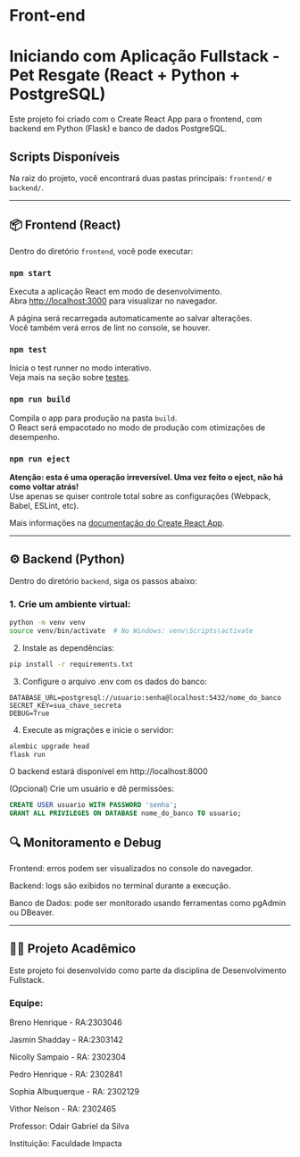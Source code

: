 # Front-end

# Iniciando com Aplicação Fullstack - Pet Resgate (React + Python + PostgreSQL)

Este projeto foi criado com o Create React App para o frontend, com backend em Python (Flask) e banco de dados PostgreSQL.

## Scripts Disponíveis

Na raiz do projeto, você encontrará duas pastas principais: `frontend/` e `backend/`.

---

## 📦 Frontend (React)

Dentro do diretório `frontend`, você pode executar:

### `npm start`

Executa a aplicação React em modo de desenvolvimento.  
Abra [http://localhost:3000](http://localhost:3000) para visualizar no navegador.

A página será recarregada automaticamente ao salvar alterações.  
Você também verá erros de lint no console, se houver.

### `npm test`

Inicia o test runner no modo interativo.  
Veja mais na seção sobre [testes](https://facebook.github.io/create-react-app/docs/running-tests).

### `npm run build`

Compila o app para produção na pasta `build`.  
O React será empacotado no modo de produção com otimizações de desempenho.

### `npm run eject`

**Atenção: esta é uma operação irreversível. Uma vez feito o eject, não há como voltar atrás!**  
Use apenas se quiser controle total sobre as configurações (Webpack, Babel, ESLint, etc).

Mais informações na [documentação do Create React App](https://facebook.github.io/create-react-app/docs/getting-started).

---

## ⚙️ Backend (Python)

Dentro do diretório `backend`, siga os passos abaixo:

### 1. Crie um ambiente virtual:

```bash
python -m venv venv
source venv/bin/activate  # No Windows: venv\Scripts\activate
```

2. Instale as dependências:

```bash
pip install -r requirements.txt
```
3. Configure o arquivo .env com os dados do banco:
```env
DATABASE_URL=postgresql://usuario:senha@localhost:5432/nome_do_banco
SECRET_KEY=sua_chave_secreta
DEBUG=True
```
4. Execute as migrações e inicie o servidor:
```bash
alembic upgrade head
flask run
```
O backend estará disponível em http://localhost:8000


(Opcional) Crie um usuário e dê permissões:

```sql
CREATE USER usuario WITH PASSWORD 'senha';
GRANT ALL PRIVILEGES ON DATABASE nome_do_banco TO usuario;
```

## 🔍 Monitoramento e Debug
Frontend: erros podem ser visualizados no console do navegador.

Backend: logs são exibidos no terminal durante a execução.

Banco de Dados: pode ser monitorado usando ferramentas como pgAdmin ou DBeaver.

---

## 👨‍🏫 Projeto Acadêmico

Este projeto foi desenvolvido como parte da disciplina de Desenvolvimento Fullstack.

### Equipe:

Breno Henrique - RA:2303046

Jasmin Shadday - RA:2303142

Nicolly Sampaio - RA: 2302304

Pedro Henrique - RA: 2302841

Sophia Albuquerque - RA: 2302129

Vithor Nelson - RA: 2302465

Professor: Odair Gabriel da Silva

Instituição: Faculdade Impacta
